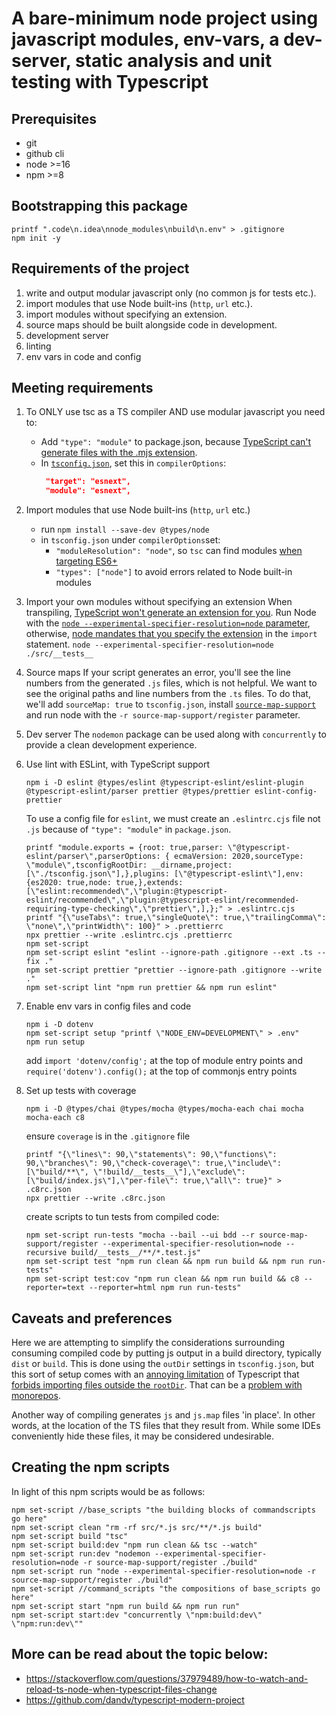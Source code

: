 # A bare-minimum node project using javascript modules, env-vars, a dev-server, static analysis and unit testing with Typescript

## Prerequisites

- git
- github cli
- node >=16
- npm >=8

## Bootstrapping this package

```shell
printf ".code\n.idea\nnode_modules\nbuild\n.env" > .gitignore
npm init -y
```

## Requirements of the project

1. write and output modular javascript only (no common js for tests etc.).
2. import modules that use Node built-ins (`http`, `url` etc.).
3. import modules without specifying an extension.
4. source maps should be built alongside code in development.
5. development server
6. linting
7. env vars in code and config

## Meeting requirements

1. To ONLY use tsc as a TS compiler AND use modular javascript you need to:

   - Add `"type": "module"` to package.json, because [TypeScript can't generate files with the .mjs extension](https://github.com/microsoft/TypeScript/issues/18442#issuecomment-581738714).
   - In [`tsconfig.json`](tsconfig.json), set this in `compilerOptions`:
     ```json
      "target": "esnext",
      "module": "esnext",
     ```

2. Import modules that use Node built-ins (`http`, `url` etc.)

   - run `npm install --save-dev @types/node`
   - in `tsconfig.json` under `compilerOptions`set:
     - `"moduleResolution": "node"`, so `tsc` can find modules [when targeting ES6+](https://github.com/Microsoft/TypeScript/issues/8189)
     - `"types": ["node"]` to avoid errors related to Node built-in modules

3. Import your own modules without specifying an extension
   When transpiling, [TypeScript won't generate an extension for you](https://github.com/microsoft/TypeScript/issues/16577). Run Node with the [`node --experimental-specifier-resolution=node` parameter](https://nodejs.org/api/cli.html#cli_experimental_specifier_resolution_mode), otherwise, [node mandates that you specify the extension](https://nodejs.org/api/esm.html#esm_mandatory_file_extensions) in the `import` statement.
   `node --experimental-specifier-resolution=node ./src/__tests__`

4. Source maps
   If your script generates an error, you'll see the line numbers from the generated `.js` files, which is not helpful. We want to see the original paths and line numbers from the `.ts` files. To do that, we'll add `sourceMap: true` to `tsconfig.json`, install [`source-map-support`](https://www.npmjs.com/package/source-map-support) and run node with the `-r source-map-support/register` parameter.

5. Dev server
   The `nodemon` package can be used along with `concurrently` to provide a clean development experience.

6. Use lint with ESLint, with TypeScript support
   ```shell
   npm i -D eslint @types/eslint @typescript-eslint/eslint-plugin @typescript-eslint/parser prettier @types/prettier eslint-config-prettier
   ```
   To use a config file for `eslint`, we must create an `.eslintrc.cjs` file not `.js` because of `"type": "module"` in `package.json`.
   ```shell
   printf "module.exports = {root: true,parser: \"@typescript-eslint/parser\",parserOptions: { ecmaVersion: 2020,sourceType: \"module\",tsconfigRootDir: __dirname,project: [\"./tsconfig.json\"],},plugins: [\"@typescript-eslint\"],env: {es2020: true,node: true,},extends: [\"eslint:recommended\",\"plugin:@typescript-eslint/recommended\",\"plugin:@typescript-eslint/recommended-requiring-type-checking\",\"prettier\",],};" > .eslintrc.cjs
   printf "{\"useTabs\": true,\"singleQuote\": true,\"trailingComma\": \"none\",\"printWidth\": 100}" > .prettierrc
   npx prettier --write .eslintrc.cjs .prettierrc
   npm set-script
   npm set-script eslint "eslint --ignore-path .gitignore --ext .ts --fix ."
   npm set-script prettier "prettier --ignore-path .gitignore --write ."
   npm set-script lint "npm run prettier && npm run eslint"
   ```
   
7. Enable env vars in config files and code
   ```shell
   npm i -D dotenv
   npm set-script setup "printf \"NODE_ENV=DEVELOPMENT\" > .env"
   npm run setup
   ```
   add `import 'dotenv/config';` at the top of module entry points and `require('dotenv').config();` at the top of commonjs entry points

8. Set up tests with coverage
   ```shell
   npm i -D @types/chai @types/mocha @types/mocha-each chai mocha mocha-each c8
   ```
   ensure `coverage` is in the `.gitignore` file
   ```shell
   printf "{\"lines\": 90,\"statements\": 90,\"functions\":  90,\"branches\": 90,\"check-coverage\": true,\"include\": [\"build/**\", \"!build/__tests__\"],\"exclude\": [\"build/index.js\"],\"per-file\": true,\"all\": true}" > .c8rc.json
   npx prettier --write .c8rc.json
   ```
   create scripts to tun tests from compiled code:
   ```shell
   npm set-script run-tests "mocha --bail --ui bdd --r source-map-support/register --experimental-specifier-resolution=node --recursive build/__tests__/**/*.test.js"
   npm set-script test "npm run clean && npm run build && npm run run-tests"
   npm set-script test:cov "npm run clean && npm run build && c8 --reporter=text --reporter=html npm run run-tests"
   ```

## Caveats and preferences

Here we are attempting to simplify the considerations surrounding consuming compiled code by putting js output in a build directory, typically `dist` or `build`. This is done using the `outDir` settings in `tsconfig.json`, but this sort of setup comes with an [annoying limitation](https://github.com/microsoft/TypeScript/issues/9858) of Typescript that [forbids importing files outside the `rootDir`](https://stackoverflow.com/questions/52121725/maintain-src-folder-structure-when-building-to-dist-folder-with-typescript-3). That can be a [problem with monorepos](https://github.com/microsoft/TypeScript/issues/17611).

Another way of compiling generates `js` and `js.map` files 'in place'. In other words, at the location of the TS files that they result from. While some IDEs conveniently hide these files, it may be considered undesirable.

## Creating the npm scripts

In light of this npm scripts would be as follows:

```shell
npm set-script //base_scripts "the building blocks of commandscripts go here"
npm set-script clean "rm -rf src/*.js src/**/*.js build"
npm set-script build "tsc"
npm set-script build:dev "npm run clean && tsc --watch"
npm set-script run:dev "nodemon --experimental-specifier-resolution=node -r source-map-support/register ./build"
npm set-script run "node --experimental-specifier-resolution=node -r source-map-support/register ./build"
npm set-script //command_scripts "the compositions of base_scripts go here"
npm set-script start "npm run build && npm run run"
npm set-script start:dev "concurrently \"npm:build:dev\" \"npm:run:dev\""
```

## More can be read about the topic below:

- https://stackoverflow.com/questions/37979489/how-to-watch-and-reload-ts-node-when-typescript-files-change
- https://github.com/dandv/typescript-modern-project
